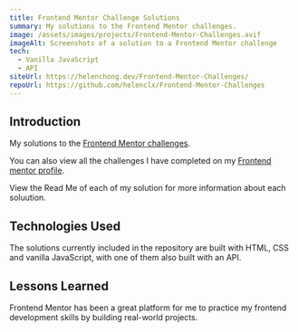 ```yaml
---
title: Frontend Mentor Challenge Solutions
summary: My solutions to the Frontend Mentor challenges.
image: /assets/images/projects/Frontend-Mentor-Challenges.avif
imageAlt: Screenshots of a solution to a Frontend Mentor challenge
tech:
  - Vanilla JavaScript
  - API
siteUrl: https://helenchong.dev/Frontend-Mentor-Challenges/
repoUrl: https://github.com/helenclx/Frontend-Mentor-Challenges
---
```


## Introduction

My solutions to the [Frontend Mentor challenges](https://www.frontendmentor.io/challenges).

You can also view all the challenges I have completed on my [Frontend mentor profile](https://www.frontendmentor.io/profile/helenclx).

View the Read Me of each of my solution for more information about each soluution.

<!-- ## Problem Solved

Lorem ipsum dolor sit amet, consectetur adipiscing elit, sed do eiusmod tempor incididunt ut labore et dolore magna aliqua. Tincidunt tortor aliquam nulla facilisi. Feugiat scelerisque varius morbi enim nunc faucibus a pellentesque sit. Condimentum lacinia quis vel eros donec ac odio tempor orci. -->

## Technologies Used

The solutions currently included in the repository are built with HTML, CSS and vanilla JavaScript, with one of them also built with an API.

<!-- ## Challenges Faced

Eget mauris pharetra et ultrices. Molestie nunc non blandit massa enim nec. Ut tortor pretium viverra suspendisse potenti nullam ac tortor vitae. Nulla at volutpat diam ut venenatis. Volutpat ac tincidunt vitae semper quis lectus nulla at. -->

## Lessons Learned

Frontend Mentor has been a great platform for me to practice my frontend development skills by building real-world projects.